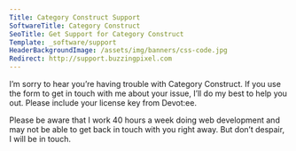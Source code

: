 ```yaml
---
Title: Category Construct Support
SoftwareTitle: Category Construct
SeoTitle: Get Support for Category Construct
Template: _software/support
HeaderBackgroundImage: /assets/img/banners/css-code.jpg
Redirect: http://support.buzzingpixel.com
---
```


I’m sorry to hear you’re having trouble with Category Construct. If you use the form to get in touch with me about your issue, I’ll do my best to help you out. Please include your license key from Devot:ee.

Please be aware that I work 40 hours a week doing web development and may not be able to get back in touch with you right away. But don’t despair, I will be in touch.
